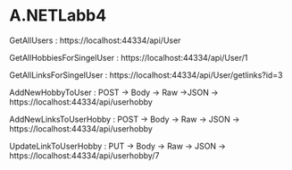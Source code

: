 # A.NETLabb4


GetAllUsers : https://localhost:44334/api/User

GetAllHobbiesForSingelUser : https://localhost:44334/api/User/1

GetAllLinksForSingelUser : https://localhost:44334/api/User/getlinks?id=3

AddNewHobbyToUser : 
	POST -> Body -> Raw ->JSON -> https://localhost:44334/api/userhobby

AddNewLinksToUserHobby : 
	POST -> Body -> Raw -> JSON -> https://localhost:44334/api/userhobby

UpdateLinkToUserHobby : 
	PUT -> Body -> Raw -> JSON -> https://localhost:44334/api/userhobby/7
